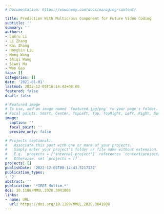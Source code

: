 ```yaml
---
# Documentation: https://wowchemy.com/docs/managing-content/

title: Prediction With Multicross Component for Future Video Coding
subtitle: ''
summary: ''
authors:
- Junru Li
- Li Zhang
- Kai Zhang
- Hongbin Liu
- Meng Wang
- Shiqi Wang
- Siwei Ma
- Wen Gao
tags: []
categories: []
date: '2021-01-01'
lastmod: 2022-12-05T16:14:43+08:00
featured: false
draft: false

# Featured image
# To use, add an image named `featured.jpg/png` to your page's folder.
# Focal points: Smart, Center, TopLeft, Top, TopRight, Left, Right, BottomLeft, Bottom, BottomRight.
image:
  caption: ''
  focal_point: ''
  preview_only: false

# Projects (optional).
#   Associate this post with one or more of your projects.
#   Simply enter your project's folder or file name without extension.
#   E.g. `projects = ["internal-project"]` references `content/project/deep-learning/index.md`.
#   Otherwise, set `projects = []`.
projects: []
publishDate: '2022-12-05T08:14:43.521712Z'
publication_types:
- '2'
abstract: ''
publication: '*IEEE Multim.*'
doi: 10.1109/MMUL.2020.3041008
links:
- name: URL
  url: https://doi.org/10.1109/MMUL.2020.3041008
---
```

